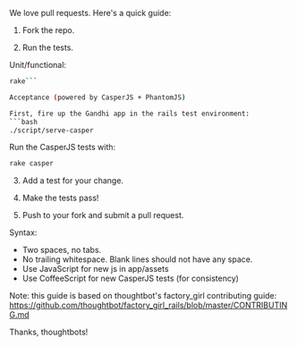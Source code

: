 We love pull requests. Here's a quick guide:

1. Fork the repo.

2. Run the tests.

Unit/functional:
```bash
rake```

Acceptance (powered by CasperJS + PhantomJS)

First, fire up the Gandhi app in the rails test environment:
```bash
./script/serve-casper
```

Run the CasperJS tests with:
```bash
rake casper
```

3. Add a test for your change.

4. Make the tests pass!

5. Push to your fork and submit a pull request.

Syntax:

* Two spaces, no tabs.
* No trailing whitespace. Blank lines should not have any space.
* Use JavaScript for new js in app/assets
* Use CoffeeScript for new CasperJS tests (for consistency)

Note: this guide is based on thoughtbot's factory_girl contributing guide:
https://github.com/thoughtbot/factory_girl_rails/blob/master/CONTRIBUTING.md

Thanks, thoughtbots!
